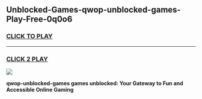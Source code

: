 
## Unblocked-Games-qwop-unblocked-games-Play-Free-0q0o6
<h3>
<a href="https://premium76.site?title=qwop-unblocked-games&ref=09A">CLICK TO PLAY</a></h3>
<hr>

<h3>
<a href="https://premium76.site?title=qwop-unblocked-games&ref=09A">CLICK 2 PLAY</a>
  
</h3>

<a href="https://premium76.site?title=qwop-unblocked-games&ref=09A"><img src="https://clearcache.store/games.png"></a>


**qwop-unblocked-games games unblocked: Your Gateway to Fun and Accessible Online Gaming**
